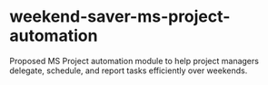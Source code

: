 # weekend-saver-ms-project-automation
Proposed MS Project automation module to help project managers delegate, schedule, and report tasks efficiently over weekends.

